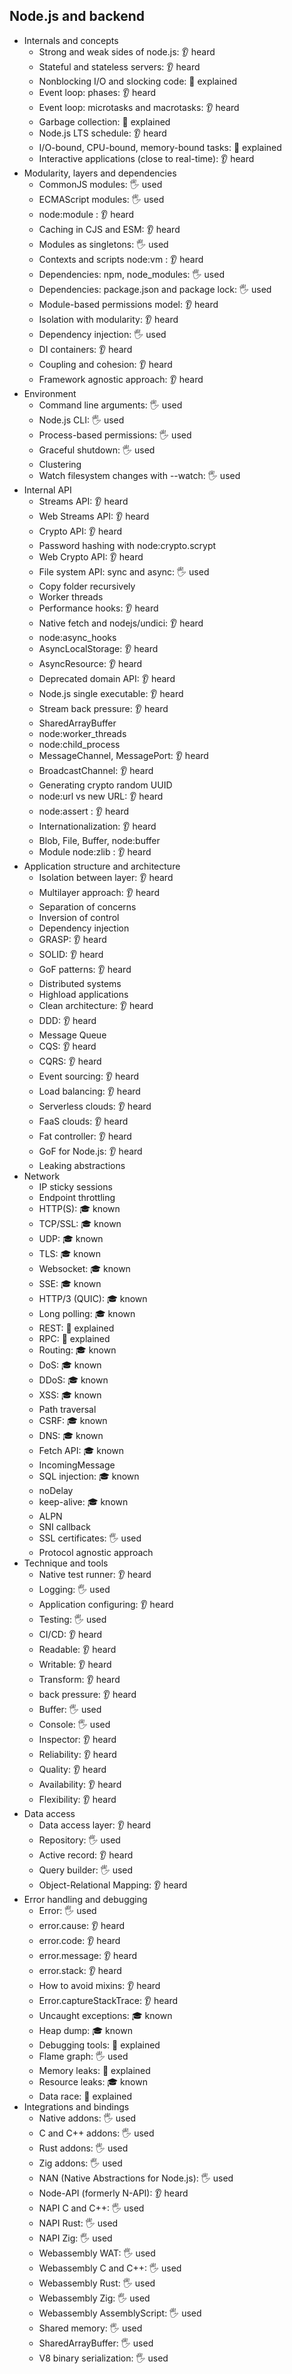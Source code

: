 ## Node.js and backend

- Internals and concepts
  - Strong and weak sides of node.js: 👂 heard
  - Stateful and stateless servers: 👂 heard
  - Nonblocking I/O and slocking code: 🙋 explained
  - Event loop: phases: 👂 heard
  - Event loop: microtasks and macrotasks: 👂 heard
  - Garbage collection: 🙋 explained
  - Node.js LTS schedule: 👂 heard
  - I/O-bound, CPU-bound, memory-bound tasks: 🙋 explained
  - Interactive applications (close to real-time): 👂 heard
- Modularity, layers and dependencies
  - CommonJS modules: 🖐️ used
  - ECMAScript modules: 🖐️ used
  - node:module : 👂 heard
  - Caching in CJS and ESM: 👂 heard
  - Modules as singletons: 🖐️ used
  - Contexts and scripts node:vm : 👂 heard
  - Dependencies: npm, node_modules: 🖐️ used
  - Dependencies: package.json and package lock: 🖐️ used
  - Module-based permissions model: 👂 heard
  - Isolation with modularity: 👂 heard
  - Dependency injection: 🖐️ used
  - DI containers: 👂 heard
  - Coupling and cohesion: 👂 heard
  - Framework agnostic approach: 👂 heard
- Environment
  - Command line arguments: 🖐️ used
  - Node.js CLI: 🖐️ used
  - Process-based permissions: 🖐️ used
  - Graceful shutdown: 🖐️ used
  - Clustering
  - Watch filesystem changes with --watch: 🖐️ used
- Internal API
  - Streams API: 👂 heard
  - Web Streams API: 👂 heard
  - Crypto API: 👂 heard
  - Password hashing with node:crypto.scrypt
  - Web Crypto API: 👂 heard
  - File system API: sync and async: 🖐️ used
  - Copy folder recursively
  - Worker threads
  - Performance hooks: 👂 heard
  - Native fetch and nodejs/undici: 👂 heard
  - node:async_hooks
  - AsyncLocalStorage: 👂 heard
  - AsyncResource: 👂 heard
  - Deprecated domain API: 👂 heard
  - Node.js single executable: 👂 heard
  - Stream back pressure: 👂 heard
  - SharedArrayBuffer
  - node:worker_threads
  - node:child_process
  - MessageChannel, MessagePort: 👂 heard
  - BroadcastChannel: 👂 heard
  - Generating crypto random UUID
  - node:url vs new URL: 👂 heard
  - node:assert : 👂 heard
  - Internationalization: 👂 heard
  - Blob, File, Buffer, node:buffer
  - Module node:zlib : 👂 heard
- Application structure and architecture
  - Isolation between layer: 👂 heard
  - Multilayer approach: 👂 heard
  - Separation of concerns
  - Inversion of control
  - Dependency injection
  - GRASP: 👂 heard
  - SOLID: 👂 heard
  - GoF patterns: 👂 heard
  - Distributed systems
  - Highload applications
  - Clean architecture: 👂 heard
  - DDD: 👂 heard
  - Message Queue
  - CQS: 👂 heard
  - CQRS: 👂 heard
  - Event sourcing: 👂 heard
  - Load balancing: 👂 heard
  - Serverless clouds: 👂 heard
  - FaaS clouds: 👂 heard
  - Fat controller: 👂 heard
  - GoF for Node.js: 👂 heard
  - Leaking abstractions
- Network
  - IP sticky sessions
  - Endpoint throttling
  - HTTP(S): 🎓 known
  - TCP/SSL: 🎓 known
  - UDP: 🎓 known
  - TLS: 🎓 known
  - Websocket: 🎓 known
  - SSE: 🎓 known
  - HTTP/3 (QUIC): 🎓 known
  - Long polling: 🎓 known
  - REST:  🙋 explained
  - RPC:  🙋 explained
  - Routing: 🎓 known
  - DoS: 🎓 known
  - DDoS: 🎓 known
  - XSS: 🎓 known
  - Path traversal
  - CSRF: 🎓 known
  - DNS: 🎓 known
  - Fetch API: 🎓 known
  - IncomingMessage
  - SQL injection: 🎓 known
  - noDelay
  - keep-alive: 🎓 known
  - ALPN
  - SNI callback
  - SSL certificates: 🖐️ used
  - Protocol agnostic approach
- Technique and tools
  - Native test runner: 👂 heard
  - Logging: 🖐️ used
  - Application configuring: 👂 heard
  - Testing: 🖐️ used
  - CI/CD: 👂 heard
  - Readable: 👂 heard
  - Writable: 👂 heard
  - Transform: 👂 heard
  - back pressure: 👂 heard
  - Buffer: 🖐️ used
  - Console: 🖐️ used
  - Inspector: 👂 heard
  - Reliability: 👂 heard
  - Quality: 👂 heard
  - Availability: 👂 heard
  - Flexibility: 👂 heard
- Data access
  - Data access layer: 👂 heard
  - Repository: 🖐️ used
  - Active record: 👂 heard
  - Query builder: 🖐️ used
  - Object-Relational Mapping: 👂 heard
- Error handling and debugging
  - Error: 🖐️ used
  - error.cause: 👂 heard
  - error.code: 👂 heard
  - error.message: 👂 heard
  - error.stack: 👂 heard
  - How to avoid mixins: 👂 heard
  - Error.captureStackTrace: 👂 heard
  - Uncaught exceptions: 🎓 known
  - Heap dump: 🎓 known
  - Debugging tools: 🙋 explained
  - Flame graph: 🖐️ used
  - Memory leaks: 🙋 explained
  - Resource leaks: 🎓 known
  - Data race: 🙋 explained
- Integrations and bindings
  - Native addons: 🖐️ used
  - C and C++ addons: 🖐️ used
  - Rust addons: 🖐️ used
  - Zig addons: 🖐️ used
  - NAN (Native Abstractions for Node.js): 🖐️ used
  - Node-API (formerly N-API): 👂 heard
  - NAPI C and C++: 🖐️ used
  - NAPI Rust: 🖐️ used
  - NAPI Zig: 🖐️ used
  - Webassembly WAT: 🖐️ used
  - Webassembly C and C++: 🖐️ used
  - Webassembly Rust: 🖐️ used
  - Webassembly Zig: 🖐️ used
  - Webassembly AssemblyScript: 🖐️ used
  - Shared memory: 🖐️ used
  - SharedArrayBuffer: 🖐️ used
  - V8 binary serialization: 🖐️ used
